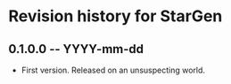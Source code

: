 # Revision history for StarGen

## 0.1.0.0 -- YYYY-mm-dd

* First version. Released on an unsuspecting world.
